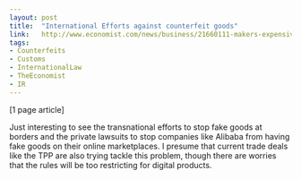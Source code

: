 ```yaml
---
layout: post
title:  "International Efforts against counterfeit goods"
link:   http://www.economist.com/news/business/21660111-makers-expensive-bags-clothes-and-watches-are-fighting-fakery-courts-battle
tags:
- Counterfeits
- Customs
- InternationalLaw
- TheEconomist
- IR
---
```


[1 page article]

Just interesting to see the transnational efforts to stop fake goods at borders and the private lawsuits to stop companies like Alibaba from having fake goods on their online marketplaces.  I presume that current trade deals like the TPP are also trying tackle this problem, though there are worries that the rules will be too restricting for digital products.